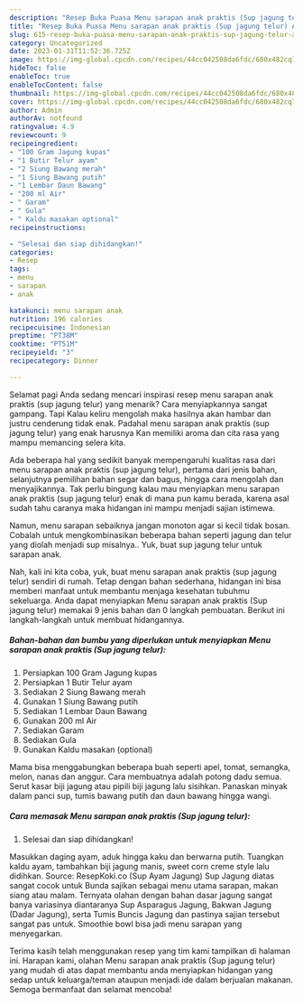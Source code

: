 ```yaml
---
description: "Resep Buka Puasa Menu sarapan anak praktis (Sup jagung telur) Anti Gagal"
title: "Resep Buka Puasa Menu sarapan anak praktis (Sup jagung telur) Anti Gagal"
slug: 615-resep-buka-puasa-menu-sarapan-anak-praktis-sup-jagung-telur-anti-gagal
category: Uncategorized
date: 2023-01-31T11:52:36.725Z
image: https://img-global.cpcdn.com/recipes/44cc042508da6fdc/680x482cq70/menu-sarapan-anak-praktis-sup-jagung-telur-foto-resep-utama.jpg
hideToc: false
enableToc: true
enableTocContent: false
thumbnail: https://img-global.cpcdn.com/recipes/44cc042508da6fdc/680x482cq70/menu-sarapan-anak-praktis-sup-jagung-telur-foto-resep-utama.jpg
cover: https://img-global.cpcdn.com/recipes/44cc042508da6fdc/680x482cq70/menu-sarapan-anak-praktis-sup-jagung-telur-foto-resep-utama.jpg
author: Admin
authorAv: notfound
ratingvalue: 4.9
reviewcount: 9
recipeingredient:
- "100 Gram Jagung kupas"
- "1 Butir Telur ayam"
- "2 Siung Bawang merah"
- "1 Siung Bawang putih"
- "1 Lembar Daun Bawang"
- "200 ml Air"
- " Garam"
- " Gula"
- " Kaldu masakan optional"
recipeinstructions:

- "Selesai dan siap dihidangkan!"
categories:
- Resep
tags:
- menu
- sarapan
- anak

katakunci: menu sarapan anak 
nutrition: 196 calories
recipecuisine: Indonesian
preptime: "PT38M"
cooktime: "PT51M"
recipeyield: "3"
recipecategory: Dinner

---
```



Selamat pagi Anda sedang mencari inspirasi resep menu sarapan anak praktis (sup jagung telur) yang menarik? Cara menyiapkannya sangat gampang. Tapi Kalau keliru mengolah maka hasilnya akan hambar dan justru cenderung tidak enak. Padahal menu sarapan anak praktis (sup jagung telur) yang enak harusnya Kan memiliki aroma dan cita rasa yang mampu memancing selera kita.


Ada beberapa hal yang sedikit banyak mempengaruhi kualitas rasa dari menu sarapan anak praktis (sup jagung telur), pertama dari jenis bahan, selanjutnya pemilihan bahan segar dan bagus, hingga cara mengolah dan menyajikannya. Tak perlu bingung kalau mau menyiapkan menu sarapan anak praktis (sup jagung telur) enak di mana pun kamu berada, karena asal sudah tahu caranya maka hidangan ini mampu menjadi sajian istimewa.

Namun, menu sarapan sebaiknya jangan monoton agar si kecil tidak bosan. Cobalah untuk mengkombinasikan beberapa bahan seperti jagung dan telur yang diolah menjadi sup misalnya.. Yuk, buat sup jagung telur untuk sarapan anak.


Nah, kali ini kita coba, yuk, buat menu sarapan anak praktis (sup jagung telur) sendiri di rumah. Tetap dengan bahan sederhana, hidangan ini bisa memberi manfaat untuk membantu menjaga kesehatan tubuhmu sekeluarga. Anda dapat menyiapkan Menu sarapan anak praktis (Sup jagung telur) memakai 9 jenis bahan dan 0 langkah pembuatan. Berikut ini langkah-langkah untuk membuat hidangannya.

<!--inarticleads1-->

##### Bahan-bahan dan bumbu yang diperlukan untuk menyiapkan Menu sarapan anak praktis (Sup jagung telur):

1. Persiapkan 100 Gram Jagung kupas
1. Persiapkan 1 Butir Telur ayam
1. Sediakan 2 Siung Bawang merah
1. Gunakan 1 Siung Bawang putih
1. Sediakan 1 Lembar Daun Bawang
1. Gunakan 200 ml Air
1. Sediakan  Garam
1. Sediakan  Gula
1. Gunakan  Kaldu masakan (optional)


Mama bisa menggabungkan beberapa buah seperti apel, tomat, semangka, melon, nanas dan anggur. Cara membuatnya adalah potong dadu semua. Serut kasar biji jagung atau pipili biji jagung lalu sisihkan. Panaskan minyak dalam panci sup, tumis bawang putih dan daun bawang hingga wangi. 

<!--inarticleads2-->

##### Cara memasak Menu sarapan anak praktis (Sup jagung telur):


1. Selesai dan siap dihidangkan!

Masukkan daging ayam, aduk hingga kaku dan berwarna putih. Tuangkan kaldu ayam, tambahkan biji jagung manis, sweet corn creme style lalu didihkan. Source: ResepKoki.co (Sup Ayam Jagung) Sup Jagung diatas sangat cocok untuk Bunda sajikan sebagai menu utama sarapan, makan siang atau malam. Ternyata olahan dengan bahan dasar jagung sangat banya variasinya diantaranya Sup Asparagus Jagung, Bakwan Jagung (Dadar Jagung), serta Tumis Buncis Jagung dan pastinya sajian tersebut sangat pas untuk. Smoothie bowl bisa jadi menu sarapan yang menyegarkan. 

Terima kasih telah menggunakan resep yang tim kami tampilkan di halaman ini. Harapan kami, olahan Menu sarapan anak praktis (Sup jagung telur) yang mudah di atas dapat membantu anda menyiapkan hidangan yang sedap untuk keluarga/teman ataupun menjadi ide dalam berjualan makanan. Semoga bermanfaat dan selamat mencoba!
